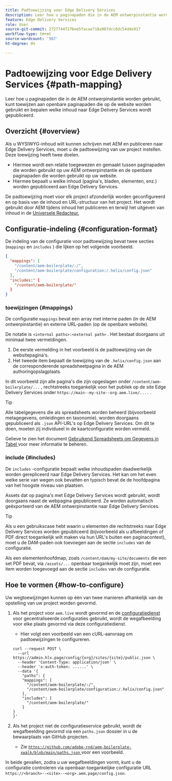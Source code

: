 ```yaml
---
title: Padtoewijzing voor Edge Delivery Services
description: Leer hoe u paginapaden die in de AEM ontwerpinstantie worden gebruikt, kunt toewijzen aan openbare paginapaden die op de website worden gebruikt en bepalen welke inhoud naar Edge Delivery Services wordt gepubliceerd.
feature: Edge Delivery Services
role: User
source-git-commit: 2727744f276ee5facae718a987dcc6dc54d4e917
workflow-type: tm+mt
source-wordcount: '567'
ht-degree: 0%

---
```



# Padtoewijzing voor Edge Delivery Services {#path-mapping}

Leer hoe u paginapaden die in de AEM ontwerpinstantie worden gebruikt, kunt toewijzen aan openbare paginapaden die op de website worden gebruikt en bepalen welke inhoud naar Edge Delivery Services wordt gepubliceerd.

## Overzicht {#overview}

Als u WYSIWYG-inhoud wilt kunnen schrijven met AEM en publiceren naar Edge Delivery Services, moet u de padtoewijzing van uw project instellen. Deze toewijzing heeft twee doelen.

* Hiermee wordt een relatie toegewezen en gemaakt tussen paginapaden die worden gebruikt op uw AEM ontwerpinstantie en de openbare paginapaden die worden gebruikt op uw website.
* Hiermee bepaalt u welke inhoud (pagina&#39;s, bladen, elementen, enz.) worden gepubliceerd aan Edge Delivery Services.

De padtoewijzing moet voor elk project afzonderlijk worden geconfigureerd en op basis van de inhoud en URL-structuur van het project. Het wordt gebruikt door AEM tijdens inhoud het publiceren en terwijl het uitgeven van inhoud in de [ Universele Redacteur.](/help/sites-cloud/authoring/universal-editor/navigation.md)

## Configuratie-indeling {#configuration-format}

De indeling van de configuratie voor padtoewijzing bevat twee secties (`mappings` en `includes` ) die lijken op het volgende voorbeeld.

```json
{
  "mappings": [
    "/content/aem-boilerplate/:/",
    "/content/aem-boilerplate/configuration:/.helix/config.json"
  ],
  "includes:" [
    "/content/aem-boilerplate/"
  ]
}
```

### toewijzingen {#mappings}

De configuratie `mappings` bevat een array met interne paden (in de AEM ontwerpinstantie) en externe URL-paden (op de openbare website).

De notatie is `<internal paths>:<external path>` . Het bestaat doorgaans uit minimaal twee vermeldingen.

1. De eerste vermelding in het voorbeeld is de padtoewijzing van de websitepagina&#39;s.
1. Het tweede item bepaalt de toewijzing van de `.helix/config.json` aan de corresponderende spreadsheetpagina in de AEM authoringopslagplaats.

In dit voorbeeld zijn alle pagina&#39;s die zijn opgeslagen onder `/content/aem-boilerplate/...` , rechtstreeks toegankelijk voor het publiek op de site Edge Delivery Services onder `https://main--my-site--org.aem.live/....` .

>[!TIP]
>
>Alle tabelgegevens die als spreadsheets worden beheerd (bijvoorbeeld metagegevens, omleidingen en taxonomie), worden doorgaans gepubliceerd als `.json` API-URL&#39;s op Edge Delivery Services. Om dit te doen, moeten zij individueel in de kaartconfiguratie worden vermeld.
>
>Gelieve te zien het document [ Gebruikend Spreadsheets om Gegevens in Tabel ](/help/edge/wysiwyg-authoring/tabular-data.md) voor meer informatie te beheren.

### include {#includes}

De `includes` -configuratie bepaalt welke inhoudspaden daadwerkelijk worden gerepliceerd naar Edge Delivery Services. Het kan om het even welke serie van wegen ook bevatten en typisch bevat de de hoofdpagina van het hoogste niveau van plaatsen.

Assets dat op pagina&#39;s met Edge Delivery Services wordt gebruikt, wordt doorgaans naast de webpagina gepubliceerd. Ze worden automatisch geëxporteerd van de AEM ontwerpinstantie naar Edge Delivery Services.

>[!TIP]
>
>Als u een gebruikscase hebt waarin u elementen die rechtstreeks naar Edge Delivery Services worden gepubliceerd (bijvoorbeeld als u afbeeldingen of PDF direct toegankelijk wilt maken via hun URL&#39;s buiten een paginacontext), moet u de DAM-paden ook toevoegen aan de sectie `includes` van de configuratie.
>
>Als een elementenhoofdmap, zoals `/content/dam/my-site/documents` die een set PDF bevat, via `/assets/...` openbaar toegankelijk moet zijn, moet een item worden toegevoegd aan de sectie `includes` van de configuratie.

## Hoe te vormen {#how-to-configure}

Uw wegtoewijzingen kunnen op één van twee manieren afhankelijk van de opstelling van uw project worden gevormd.

1. Als het project voor `aem.live` wordt gevormd en de [ configuratiedienst ](https://www.aem.live/docs/config-service-setup) voor gecentraliseerde configuraties gebruikt, wordt de wegafbeelding voor elke plaats gevormd via deze configuratiedienst.

   * Hier volgt een voorbeeld van een cURL-aanvraag om padtoewijzingen te configureren.

   ```text
   curl --request POST \
     --url https://admin.hlx.page/config/{org}/sites/{site}/public.json \
     --header 'Content-Type: application/json' \
     --header 'x-auth-token: ......' \
     --data '{
       "paths": {
       "mappings": [
         "/content/aem-boilerplate/:/",
         "/content/aem-boilerplate/configuration:/.helix/config.json"
       ],
       "includes": [
         "/content/aem-boilerplate/"
       ]
   }
   }'
   ```

1. Als het project niet de configuratieservice gebruikt, wordt de wegafbeelding gevormd via een `paths.json` dossier in u de bewaarplaats van GitHub projecten.

   * Zie [`https://github.com/adobe-rnd/aem-boilerplate-xwalk/blob/main/paths.json` ](https://github.com/adobe-rnd/aem-boilerplate-xwalk/blob/main/paths.json) voor een voorbeeld.

In beide gevallen, zodra u uw wegafbeeldingen vormt, kunt u de configuratie controleren via openbaar-toegankelijke configuratie URL `https://<branch>--<site>--<org>.aem.page/config.json`.
